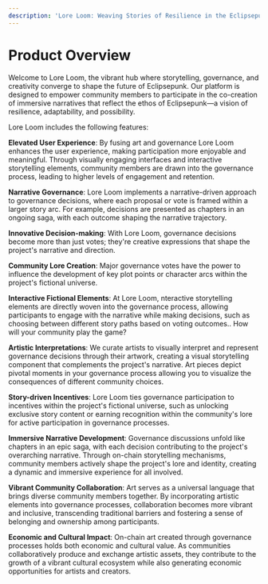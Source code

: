 ```yaml
---
description: 'Lore Loom: Weaving Stories of Resilience in the Eclipsepunk Universe'
---
```


# Product Overview

Welcome to Lore Loom, the vibrant hub where storytelling, governance, and creativity converge to shape the future of Eclipsepunk. Our platform is designed to empower community members to participate in the co-creation of immersive narratives that reflect the ethos of Eclipsepunk—a vision of resilience, adaptability, and possibility.

Lore Loom includes the following features:

**Elevated User Experience**: By fusing art and governance Lore Loom enhances the user experience, making participation more enjoyable and meaningful. Through visually engaging interfaces and interactive storytelling elements, community members are drawn into the governance process, leading to higher levels of engagement and retention.

**Narrative Governance**: Lore Loom implements a narrative-driven approach to governance decisions, where each proposal or vote is framed within a larger story arc. For example, decisions are presented as chapters in an ongoing saga, with each outcome shaping the narrative trajectory.

**Innovative Decision-making**: With Lore Loom, governance decisions become more than just votes; they're creative expressions that shape the project's narrative and direction.&#x20;

**Community Lore Creation**: Major governance votes have the power to influence the development of key plot points or character arcs within the project's fictional universe.

**Interactive Fictional Elements**: At Lore Loom, nteractive storytelling elements are directly woven into the governance process, allowing participants to engage with the narrative while making decisions, such as choosing between different story paths based on voting outcomes.. How will your community play the game?&#x20;

**Artistic Interpretations**: We curate artists to visually interpret and represent governance decisions through their artwork, creating a visual storytelling component that complements the project's narrative. Art pieces depict pivotal moments in your governance process allowing you to visualize the consequences of different community choices.

**Story-driven Incentives**: Lore Loom ties governance participation to incentives within the project's fictional universe, such as unlocking exclusive story content or earning recognition within the community's lore for active participation in governance processes.

**Immersive Narrative Development**: Governance discussions unfold like chapters in an epic saga, with each decision contributing to the project's overarching narrative. Through on-chain storytelling mechanisms, community members actively shape the project's lore and identity, creating a dynamic and immersive experience for all involved.

**Vibrant Community Collaboration**: Art serves as a universal language that brings diverse community members together. By incorporating artistic elements into governance processes, collaboration becomes more vibrant and inclusive, transcending traditional barriers and fostering a sense of belonging and ownership among participants.

**Economic and Cultural Impact**: On-chain art created through governance processes holds both economic and cultural value. As communities collaboratively produce and exchange artistic assets, they contribute to the growth of a vibrant cultural ecosystem while also generating economic opportunities for artists and creators.
